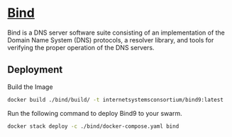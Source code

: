 # [Bind](https://www.isc.org/bind/)

Bind is a DNS server software suite consisting of an implementation of the Domain Name System (DNS) protocols, a resolver library, and tools for verifying the proper operation of the DNS servers.

## Deployment

Build the Image

```bash
docker build ./bind/build/ -t internetsystemsconsortium/bind9:latest
```

Run the following command to deploy Bind9 to your swarm.

```bash
docker stack deploy -c ./bind/docker-compose.yaml bind
```
